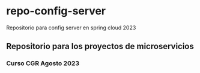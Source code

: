 # repo-config-server
Repositorio para config server en spring cloud 2023 

<h2> Repositorio para los proyectos de microservicios</h2>
<h3>Curso CGR Agosto 2023</h3>
